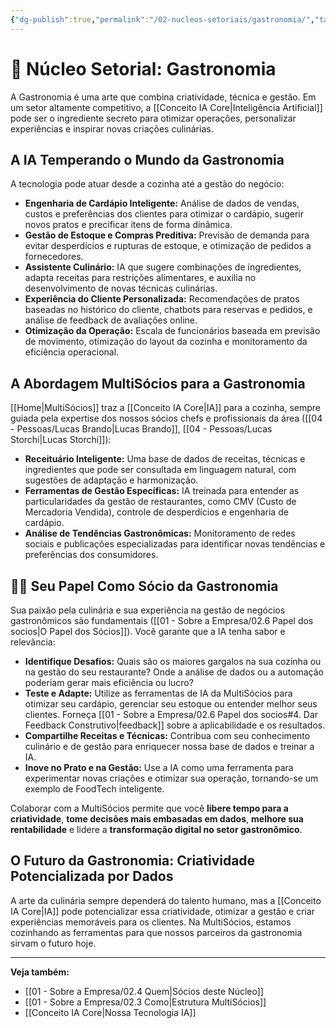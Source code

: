 ```yaml
---
{"dg-publish":true,"permalink":"/02-nucleos-setoriais/gastronomia/","tags":["nucleus","gastronomia","foodtech","restaurants","culinary","ai-applications"]}
---
```



# 🍲 Núcleo Setorial: Gastronomia

A Gastronomia é uma arte que combina criatividade, técnica e gestão. Em um setor altamente competitivo, a [[Conceito IA Core\|Inteligência Artificial]] pode ser o ingrediente secreto para otimizar operações, personalizar experiências e inspirar novas criações culinárias.

## A IA Temperando o Mundo da Gastronomia

A tecnologia pode atuar desde a cozinha até a gestão do negócio:

*   **Engenharia de Cardápio Inteligente:** Análise de dados de vendas, custos e preferências dos clientes para otimizar o cardápio, sugerir novos pratos e precificar itens de forma dinâmica.
*   **Gestão de Estoque e Compras Preditiva:** Previsão de demanda para evitar desperdícios e rupturas de estoque, e otimização de pedidos a fornecedores.
*   **Assistente Culinário:** IA que sugere combinações de ingredientes, adapta receitas para restrições alimentares, e auxilia no desenvolvimento de novas técnicas culinárias.
*   **Experiência do Cliente Personalizada:** Recomendações de pratos baseadas no histórico do cliente, chatbots para reservas e pedidos, e análise de feedback de avaliações online.
*   **Otimização da Operação:** Escala de funcionários baseada em previsão de movimento, otimização do layout da cozinha e monitoramento da eficiência operacional.

## A Abordagem MultiSócios para a Gastronomia

[[Home\|MultiSócios]] traz a [[Conceito IA Core\|IA]] para a cozinha, sempre guiada pela expertise dos nossos sócios chefs e profissionais da área ([[04 - Pessoas/Lucas Brando\|Lucas Brando]], [[04 - Pessoas/Lucas Storchi\|Lucas Storchi]]):

*   **Receituário Inteligente:** Uma base de dados de receitas, técnicas e ingredientes que pode ser consultada em linguagem natural, com sugestões de adaptação e harmonização.
*   **Ferramentas de Gestão Específicas:** IA treinada para entender as particularidades da gestão de restaurantes, como CMV (Custo de Mercadoria Vendida), controle de desperdícios e engenharia de cardápio.
*   **Análise de Tendências Gastronômicas:** Monitoramento de redes sociais e publicações especializadas para identificar novas tendências e preferências dos consumidores.

## 👨‍🍳 Seu Papel Como Sócio da Gastronomia

Sua paixão pela culinária e sua experiência na gestão de negócios gastronômicos são fundamentais ([[01 - Sobre a Empresa/02.6 Papel dos socios\|O Papel dos Sócios]]). Você garante que a IA tenha sabor e relevância:

*   **Identifique Desafios:** Quais são os maiores gargalos na sua cozinha ou na gestão do seu restaurante? Onde a análise de dados ou a automação poderiam gerar mais eficiência ou lucro?
*   **Teste e Adapte:** Utilize as ferramentas de IA da MultiSócios para otimizar seu cardápio, gerenciar seu estoque ou entender melhor seus clientes. Forneça [[01 - Sobre a Empresa/02.6 Papel dos socios#4. Dar Feedback Construtivo\|feedback]] sobre a aplicabilidade e os resultados.
*   **Compartilhe Receitas e Técnicas:** Contribua com seu conhecimento culinário e de gestão para enriquecer nossa base de dados e treinar a IA.
*   **Inove no Prato e na Gestão:** Use a IA como uma ferramenta para experimentar novas criações e otimizar sua operação, tornando-se um exemplo de FoodTech inteligente.

Colaborar com a MultiSócios permite que você **libere tempo para a criatividade**, **tome decisões mais embasadas em dados**, **melhore sua rentabilidade** e lidere a **transformação digital no setor gastronômico**.

## O Futuro da Gastronomia: Criatividade Potencializada por Dados

A arte da culinária sempre dependerá do talento humano, mas a [[Conceito IA Core\|IA]] pode potencializar essa criatividade, otimizar a gestão e criar experiências memoráveis para os clientes. Na MultiSócios, estamos cozinhando as ferramentas para que nossos parceiros da gastronomia sirvam o futuro hoje.

---
**Veja também:**
*   [[01 - Sobre a Empresa/02.4 Quem\|Sócios deste Núcleo]]
*   [[01 - Sobre a Empresa/02.3 Como\|Estrutura MultiSócios]]
*   [[Conceito IA Core\|Nossa Tecnologia IA]]
